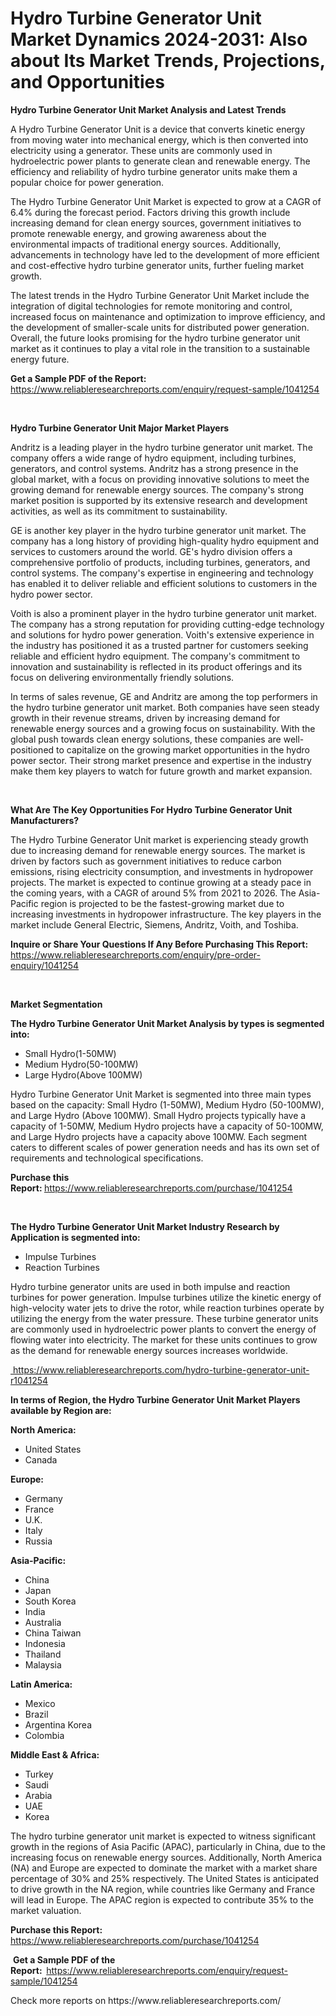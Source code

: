<p><h1>Hydro Turbine Generator Unit Market Dynamics 2024-2031: Also about Its Market Trends, Projections, and Opportunities</h1></p><p><strong>Hydro Turbine Generator Unit Market Analysis and Latest Trends</strong></p>
<p><p>A Hydro Turbine Generator Unit is a device that converts kinetic energy from moving water into mechanical energy, which is then converted into electricity using a generator. These units are commonly used in hydroelectric power plants to generate clean and renewable energy. The efficiency and reliability of hydro turbine generator units make them a popular choice for power generation.</p><p>The Hydro Turbine Generator Unit Market is expected to grow at a CAGR of 6.4% during the forecast period. Factors driving this growth include increasing demand for clean energy sources, government initiatives to promote renewable energy, and growing awareness about the environmental impacts of traditional energy sources. Additionally, advancements in technology have led to the development of more efficient and cost-effective hydro turbine generator units, further fueling market growth.</p><p>The latest trends in the Hydro Turbine Generator Unit Market include the integration of digital technologies for remote monitoring and control, increased focus on maintenance and optimization to improve efficiency, and the development of smaller-scale units for distributed power generation. Overall, the future looks promising for the hydro turbine generator unit market as it continues to play a vital role in the transition to a sustainable energy future.</p></p>
<p><strong>Get a Sample PDF of the Report:&nbsp;</strong> <a href="https://www.reliableresearchreports.com/enquiry/request-sample/1041254">https://www.reliableresearchreports.com/enquiry/request-sample/1041254</a></p>
<p>&nbsp;</p>
<p><strong>Hydro Turbine Generator Unit Major Market Players</strong></p>
<p><p>Andritz is a leading player in the hydro turbine generator unit market. The company offers a wide range of hydro equipment, including turbines, generators, and control systems. Andritz has a strong presence in the global market, with a focus on providing innovative solutions to meet the growing demand for renewable energy sources. The company's strong market position is supported by its extensive research and development activities, as well as its commitment to sustainability.</p><p>GE is another key player in the hydro turbine generator unit market. The company has a long history of providing high-quality hydro equipment and services to customers around the world. GE's hydro division offers a comprehensive portfolio of products, including turbines, generators, and control systems. The company's expertise in engineering and technology has enabled it to deliver reliable and efficient solutions to customers in the hydro power sector.</p><p>Voith is also a prominent player in the hydro turbine generator unit market. The company has a strong reputation for providing cutting-edge technology and solutions for hydro power generation. Voith's extensive experience in the industry has positioned it as a trusted partner for customers seeking reliable and efficient hydro equipment. The company's commitment to innovation and sustainability is reflected in its product offerings and its focus on delivering environmentally friendly solutions.</p><p>In terms of sales revenue, GE and Andritz are among the top performers in the hydro turbine generator unit market. Both companies have seen steady growth in their revenue streams, driven by increasing demand for renewable energy sources and a growing focus on sustainability. With the global push towards clean energy solutions, these companies are well-positioned to capitalize on the growing market opportunities in the hydro power sector. Their strong market presence and expertise in the industry make them key players to watch for future growth and market expansion.</p></p>
<p>&nbsp;</p>
<p><strong>What Are The Key Opportunities For Hydro Turbine Generator Unit Manufacturers?</strong></p>
<p><p>The Hydro Turbine Generator Unit market is experiencing steady growth due to increasing demand for renewable energy sources. The market is driven by factors such as government initiatives to reduce carbon emissions, rising electricity consumption, and investments in hydropower projects. The market is expected to continue growing at a steady pace in the coming years, with a CAGR of around 5% from 2021 to 2026. The Asia-Pacific region is projected to be the fastest-growing market due to increasing investments in hydropower infrastructure. The key players in the market include General Electric, Siemens, Andritz, Voith, and Toshiba.</p></p>
<p><strong>Inquire or Share Your Questions If Any Before Purchasing This Report:</strong> <a href="https://www.reliableresearchreports.com/enquiry/pre-order-enquiry/1041254">https://www.reliableresearchreports.com/enquiry/pre-order-enquiry/1041254</a></p>
<p>&nbsp;</p>
<p><strong>Market Segmentation</strong></p>
<p><strong>The Hydro Turbine Generator Unit Market Analysis by types is segmented into:</strong></p>
<p><ul><li>Small Hydro(1-50MW)</li><li>Medium Hydro(50-100MW)</li><li>Large Hydro(Above 100MW)</li></ul></p>
<p><p>Hydro Turbine Generator Unit Market is segmented into three main types based on the capacity: Small Hydro (1-50MW), Medium Hydro (50-100MW), and Large Hydro (Above 100MW). Small Hydro projects typically have a capacity of 1-50MW, Medium Hydro projects have a capacity of 50-100MW, and Large Hydro projects have a capacity above 100MW. Each segment caters to different scales of power generation needs and has its own set of requirements and technological specifications.</p></p>
<p><strong>Purchase this Report:&nbsp;</strong><a href="https://www.reliableresearchreports.com/purchase/1041254">https://www.reliableresearchreports.com/purchase/1041254</a></p>
<p>&nbsp;</p>
<p><strong>The Hydro Turbine Generator Unit Market Industry Research by Application is segmented into:</strong></p>
<p><ul><li>Impulse Turbines</li><li>Reaction Turbines</li></ul></p>
<p><p>Hydro turbine generator units are used in both impulse and reaction turbines for power generation. Impulse turbines utilize the kinetic energy of high-velocity water jets to drive the rotor, while reaction turbines operate by utilizing the energy from the water pressure. These turbine generator units are commonly used in hydroelectric power plants to convert the energy of flowing water into electricity. The market for these units continues to grow as the demand for renewable energy sources increases worldwide.</p></p>
<p><a href="https://www.reliableresearchreports.com/hydro-turbine-generator-unit-r1041254">&nbsp;https://www.reliableresearchreports.com/hydro-turbine-generator-unit-r1041254</a></p>
<p><strong>In terms of Region, the Hydro Turbine Generator Unit Market Players available by Region are:</strong></p>
<p>
    <p> <strong> North America: </strong>
        <ul>
            <li>United States</li>
            <li>Canada</li>
        </ul>
        </p> 
    <p> <strong> Europe: </strong>
        <ul>
            <li>Germany</li>
            <li>France</li>
            <li>U.K.</li>
            <li>Italy</li>
            <li>Russia</li>
        </ul>
        </p> 
    <p> <strong> Asia-Pacific: </strong>
        <ul>
            <li>China</li>
            <li>Japan</li>
            <li>South Korea</li>
            <li>India</li>
            <li>Australia</li>
            <li>China Taiwan</li>
            <li>Indonesia</li>
            <li>Thailand</li>
            <li>Malaysia</li>
        </ul>
        </p> 
    <p> <strong> Latin America: </strong>
        <ul>
            <li>Mexico</li>
            <li>Brazil</li>
            <li>Argentina Korea</li>
            <li>Colombia</li>
        </ul>
        </p> 
    <p> <strong> Middle East & Africa: </strong>
        <ul>
            <li>Turkey</li>
            <li>Saudi</li>
            <li>Arabia</li>
            <li>UAE</li>
            <li>Korea</li>
        </ul>
    </p>
    </p>
<p><p>The hydro turbine generator unit market is expected to witness significant growth in the regions of Asia Pacific (APAC), particularly in China, due to the increasing focus on renewable energy sources. Additionally, North America (NA) and Europe are expected to dominate the market with a market share percentage of 30% and 25% respectively. The United States is anticipated to drive growth in the NA region, while countries like Germany and France will lead in Europe. The APAC region is expected to contribute 35% to the market valuation.</p></p>
<p><strong>Purchase this Report: </strong><a href="https://www.reliableresearchreports.com/purchase/1041254">https://www.reliableresearchreports.com/purchase/1041254</a></p>
<p>&nbsp;<strong>Get a Sample PDF of the Report:&nbsp;&nbsp;</strong><a href="https://www.reliableresearchreports.com/enquiry/request-sample/1041254">https://www.reliableresearchreports.com/enquiry/request-sample/1041254</a></p>
<p><strong></strong></p>
<p>Check more reports on https://www.reliableresearchreports.com/</p>